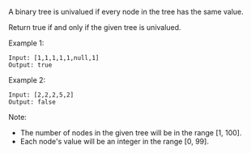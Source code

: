 A binary tree is univalued if every node in the tree has the same value.

Return true if and only if the given tree is univalued.

Example 1:
```
Input: [1,1,1,1,1,null,1]
Output: true
```
Example 2:
```
Input: [2,2,2,5,2]
Output: false
```

Note:
- The number of nodes in the given tree will be in the range [1, 100].
- Each node's value will be an integer in the range [0, 99].

